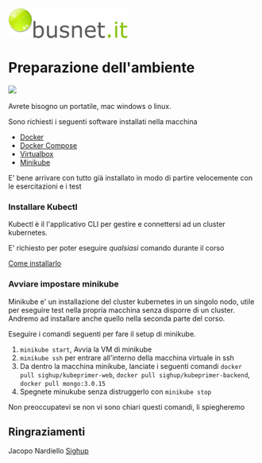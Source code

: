 
![logo](logo-1-2.png)

# Preparazione dell'ambiente


![](https://www.busnet.it/content/images/2017/07/docker-kube-1-2.png)


Avrete bisogno un portatile, mac windows o linux.

Sono richiesti i seguenti software installati nella macchina
- [Docker](https://store.docker.com/search?type=edition&offering=community)
- [Docker Compose](https://docs.docker.com/compose/install/#alternative-install-options)
- [Virtualbox](https://www.virtualbox.org/)
- [Minikube](https://github.com/kubernetes/minikube#installation)

E' bene arrivare con tutto già installato in modo di partire velocemente con le esercitazioni e i test

### Installare Kubectl

Kubectl è il l'applicativo CLI per gestire e connettersi ad un cluster kubernetes. 

E' richiesto per poter eseguire *qualsiasi* comando durante il corso 

[Come installarlo](https://kubernetes.io/docs/tasks/tools/install-kubectl/)

### Avviare impostare minikube

Minikube e' un installazione del cluster kubernetes in un singolo nodo, utile per eseguire test nella propria macchina senza disporre di un cluster. Andremo ad installare anche quello nella seconda parte del corso.

Eseguire i comandi seguenti per fare il setup di minikube.

1. `minikube start`, Avvia la VM di minikube 
2. `minikube ssh` per entrare all'interno della macchina virtuale in ssh
3. Da dentro la macchina minikube, lanciate i seguenti comandi `docker pull sighup/kubeprimer-web`, `docker pull sighup/kubeprimer-backend`, `docker pull mongo:3.0.15`
4. Spegnete minukube senza distruggerlo con `minikube stop`

Non preoccupatevi se non vi sono chiari questi comandi, li spiegheremo

## Ringraziamenti

Jacopo Nardiello [Sighup](https://gist.github.com/jnardiello/da3f902cd9b30f7045a471702ded57f1)
